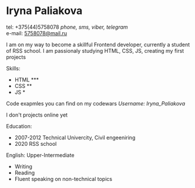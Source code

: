 # Iryna Paliakova

tel: +375(44)5758078 *phone, sms, viber, telegram* <br>
e-mail: 5758078@mail.ru

I am on my way to become a skillful Frontend developer, currently a student of RSS school. I am passionaly studying HTML, CSS, JS, creating my first projects

Skills:
- HTML  ***
- CSS   **
- JS    *

Code exapmles you can find on my codewars
*Username: Iryna_Paliakova*

I don't projects online yet

Education:
- 2007-2012 Technical Univercity, Civil engeeniring
- 2020 RSS school

English: Upper-Intermediate
- Writing 
- Reading 
- Fluent speaking on non-technical topics
